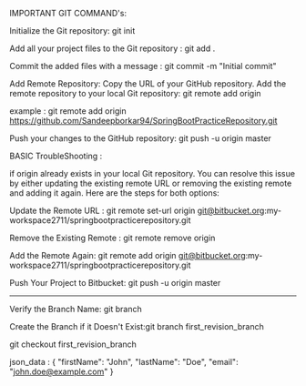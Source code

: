 IMPORTANT GIT COMMAND's:

Initialize the Git repository: git init

Add all your project files to the Git repository : git add .

Commit the added files with a message : git commit -m "Initial commit"

Add Remote Repository:
Copy the URL of your GitHub repository.
Add the remote repository to your local Git repository: git remote add origin <your-repository-URL>

example : git remote add origin https://github.com/Sandeepborkar94/SpringBootPracticeRepository.git

Push your changes to the GitHub repository: git push -u origin master

BASIC TroubleShooting : 

if origin already exists in your local Git repository. 
You can resolve this issue by either updating the existing remote URL or removing the existing remote and adding it again. 
Here are the steps for both options:

Update the Remote URL : git remote set-url origin git@bitbucket.org:my-workspace2711/springbootpracticerepository.git

Remove the Existing Remote : git remote remove origin

Add the Remote Again: git remote add origin git@bitbucket.org:my-workspace2711/springbootpracticerepository.git

Push Your Project to Bitbucket: git push -u origin master

_______________________________________________________________________________

Verify the Branch Name: git branch 

Create the Branch if it Doesn't Exist:git branch first_revision_branch

git checkout first_revision_branch



json_data :
 {
  "firstName": "John",
  "lastName": "Doe",
  "email": "john.doe@example.com"
}
